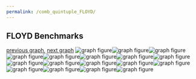```yaml
---
permalink: /comb_quintuple_FLOYD/
---
```



 ## FLOYD Benchmarks

[previous graph](../comb_quintuple_FACE/), [next graph](../comb_quintuple_H/)
![graph figure](./images/quintuple/FLOYD/FLOYD-AVL_box.png)![graph figure](./images/quintuple/FLOYD/FLOYD-A_box.png)![graph figure](./images/quintuple/FLOYD/FLOYD-CYPHERD_box.png)![graph figure](./images/quintuple/FLOYD/FLOYD-EGG_box.png)![graph figure](./images/quintuple/FLOYD/FLOYD-FACE_box.png)![graph figure](./images/quintuple/FLOYD/FLOYD-FLOYD_box.png)![graph figure](./images/quintuple/FLOYD/FLOYD-F_box.png)![graph figure](./images/quintuple/FLOYD/FLOYD-H_box.png)![graph figure](./images/quintuple/FLOYD/FLOYD-JSOND_box.png)![graph figure](./images/quintuple/FLOYD/FLOYD-K_box.png)![graph figure](./images/quintuple/FLOYD/FLOYD-O_box.png)![graph figure](./images/quintuple/FLOYD/FLOYD-PDFD_box.png)![graph figure](./images/quintuple/FLOYD/FLOYD-RB_box.png)![graph figure](./images/quintuple/FLOYD/FLOYD-ROD_box.png)![graph figure](./images/quintuple/FLOYD/FLOYD-SMATRIX_box.png)![graph figure](./images/quintuple/FLOYD/FLOYD-SORTD_box.png)![graph figure](./images/quintuple/FLOYD/FLOYD-ZB_box.png)